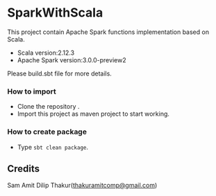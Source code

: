 # SparkWithScala

This project contain Apache Spark functions implementation based on Scala.
*  Scala version:2.12.3 
*  Apache Spark version:3.0.0-preview2

Please build.sbt file for more details. 

### How to import

*  Clone the repository .
*  Import this project as maven project to start working.

### How to create package
*  Type `sbt clean package`.

## Credits
Sam
Amit Dilip Thakur(thakuramitcomp@gmail.com)

